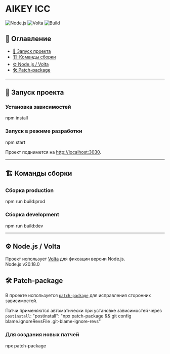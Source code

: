# AIKEY ICC

![Node.js](https://img.shields.io/badge/node-20.18.0-green?logo=node.js)
![Volta](https://img.shields.io/badge/volta-enabled-blue)
![Build](https://img.shields.io/badge/build-vite-orange?logo=vite)

## 📑 Оглавление
- [🚀 Запуск проекта](#🚀-запуск-проекта)
- [🏗️ Команды сборки](#🏗️-команды-сборки)
- [⚙️ Node.js / Volta](#⚙️-nodejs--volta)
- [🛠️ Patch-package](#🛠️-patch-package)

---

## 🚀 Запуск проекта

### Установка зависимостей
npm install

### Запуск в режиме разработки
npm start

Проект поднимется на [http://localhost:3030](http://localhost:3030).

---

## 🏗️ Команды сборки

### Сборка production
npm run build:prod
### Сборка development
npm run build:dev

---

## ⚙️ Node.js / Volta

Проект использует [Volta](https://volta.sh/) для фиксации версии Node.js.  
Node.js v20.18.0


## 🛠️ Patch-package

В проекте используется [`patch-package`](https://www.npmjs.com/package/patch-package) для исправления сторонних зависимостей.  

Патчи применяются автоматически при установке зависимостей через `postinstall`:
"postinstall": "npx patch-package && git config blame.ignoreRevsFile .git-blame-ignore-revs"
### Для создания новых патчей
npx patch-package <package-name>
